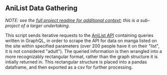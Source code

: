 ## AniList Data Gathering

*NOTE: see the [full project readme for additional context](https://github.com/NoMoreRoads/Manga-Demographic-Prediction/tree/main); this is a sub-project of a larger undertaking.*

This script sends iterative requests to the [AniList API](https://anilist.gitbook.io/anilist-apiv2-docs/overview/graphql/getting-started) containing queries written in GraphQL, in order to scrape the API for data on manga listed on the site within specified parameters (over 200 people have it on their "list", it is not considered "adult"). The queried information is then wrangled into a more recognizably rectangular format, rather than the graph structure it is intially returned in. This rectangular structure is placed into a pandas dataframe, and then exported as a csv for further processing.